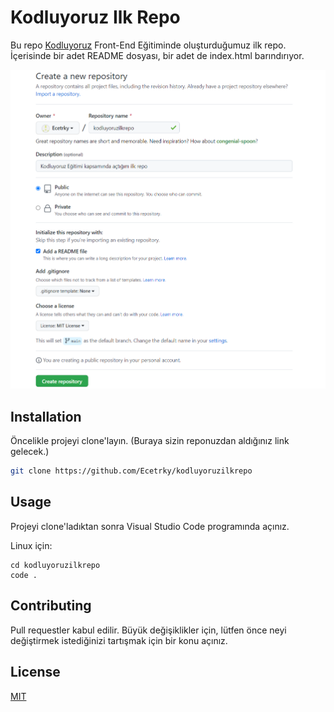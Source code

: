 # Kodluyoruz Ilk Repo

Bu repo [Kodluyoruz](https://www.kodluyoruz.org) Front-End Eğitiminde oluşturduğumuz ilk repo. İçerisinde bir adet README dosyası, bir adet de index.html barındırıyor.

![gitc](gitc.png)

## Installation

Öncelikle projeyi clone'layın. (Buraya sizin reponuzdan aldığınız link gelecek.)

```bash
git clone https://github.com/Ecetrky/kodluyoruzilkrepo
```

## Usage

Projeyi clone'ladıktan sonra Visual Studio Code programında açınız.

Linux için:

```linux
cd kodluyoruzilkrepo
code .
```

## Contributing

Pull requestler kabul edilir. Büyük değişiklikler için, lütfen önce neyi değiştirmek istediğinizi tartışmak için bir konu açınız.


## License

[MIT](https://choosealicense.com/licenses/mit/)